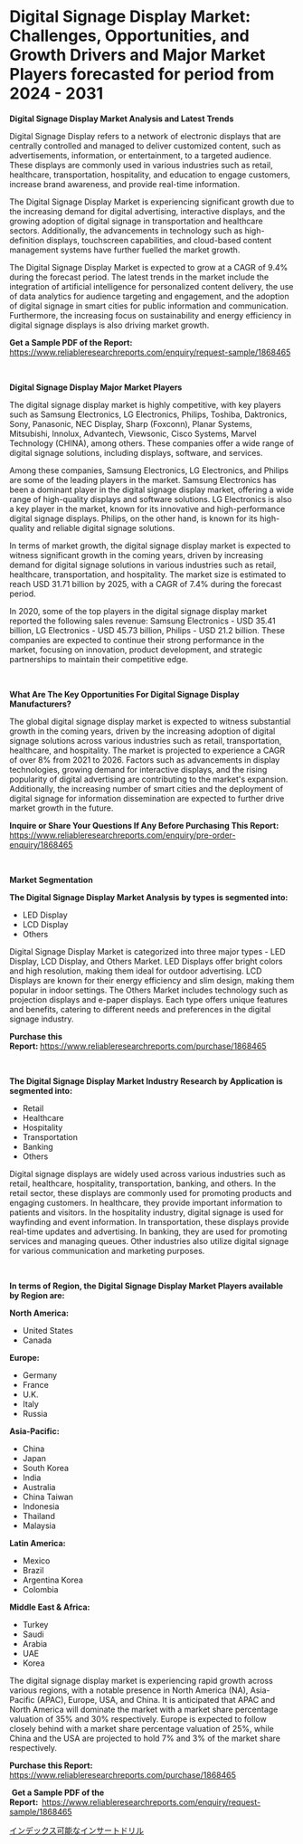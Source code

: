 <p><h1>Digital Signage Display Market: Challenges, Opportunities, and Growth Drivers and Major Market Players forecasted for period from 2024 - 2031</h1></p><p><strong>Digital Signage Display Market Analysis and Latest Trends</strong></p>
<p><p>Digital Signage Display refers to a network of electronic displays that are centrally controlled and managed to deliver customized content, such as advertisements, information, or entertainment, to a targeted audience. These displays are commonly used in various industries such as retail, healthcare, transportation, hospitality, and education to engage customers, increase brand awareness, and provide real-time information.</p><p>The Digital Signage Display Market is experiencing significant growth due to the increasing demand for digital advertising, interactive displays, and the growing adoption of digital signage in transportation and healthcare sectors. Additionally, the advancements in technology such as high-definition displays, touchscreen capabilities, and cloud-based content management systems have further fuelled the market growth.</p><p>The Digital Signage Display Market is expected to grow at a CAGR of 9.4% during the forecast period. The latest trends in the market include the integration of artificial intelligence for personalized content delivery, the use of data analytics for audience targeting and engagement, and the adoption of digital signage in smart cities for public information and communication. Furthermore, the increasing focus on sustainability and energy efficiency in digital signage displays is also driving market growth.</p></p>
<p><strong>Get a Sample PDF of the Report:&nbsp;</strong> <a href="https://www.reliableresearchreports.com/enquiry/request-sample/1868465">https://www.reliableresearchreports.com/enquiry/request-sample/1868465</a></p>
<p>&nbsp;</p>
<p><strong>Digital Signage Display Major Market Players</strong></p>
<p><p>The digital signage display market is highly competitive, with key players such as Samsung Electronics, LG Electronics, Philips, Toshiba, Daktronics, Sony, Panasonic, NEC Display, Sharp (Foxconn), Planar Systems, Mitsubishi, Innolux, Advantech, Viewsonic, Cisco Systems, Marvel Technology (CHINA), among others. These companies offer a wide range of digital signage solutions, including displays, software, and services.</p><p>Among these companies, Samsung Electronics, LG Electronics, and Philips are some of the leading players in the market. Samsung Electronics has been a dominant player in the digital signage display market, offering a wide range of high-quality displays and software solutions. LG Electronics is also a key player in the market, known for its innovative and high-performance digital signage displays. Philips, on the other hand, is known for its high-quality and reliable digital signage solutions.</p><p>In terms of market growth, the digital signage display market is expected to witness significant growth in the coming years, driven by increasing demand for digital signage solutions in various industries such as retail, healthcare, transportation, and hospitality. The market size is estimated to reach USD 31.71 billion by 2025, with a CAGR of 7.4% during the forecast period.</p><p>In 2020, some of the top players in the digital signage display market reported the following sales revenue: Samsung Electronics - USD 35.41 billion, LG Electronics - USD 45.73 billion, Philips - USD 21.2 billion. These companies are expected to continue their strong performance in the market, focusing on innovation, product development, and strategic partnerships to maintain their competitive edge.</p></p>
<p>&nbsp;</p>
<p><strong>What Are The Key Opportunities For Digital Signage Display Manufacturers?</strong></p>
<p><p>The global digital signage display market is expected to witness substantial growth in the coming years, driven by the increasing adoption of digital signage solutions across various industries such as retail, transportation, healthcare, and hospitality. The market is projected to experience a CAGR of over 8% from 2021 to 2026. Factors such as advancements in display technologies, growing demand for interactive displays, and the rising popularity of digital advertising are contributing to the market's expansion. Additionally, the increasing number of smart cities and the deployment of digital signage for information dissemination are expected to further drive market growth in the future.</p></p>
<p><strong>Inquire or Share Your Questions If Any Before Purchasing This Report:</strong> <a href="https://www.reliableresearchreports.com/enquiry/pre-order-enquiry/1868465">https://www.reliableresearchreports.com/enquiry/pre-order-enquiry/1868465</a></p>
<p>&nbsp;</p>
<p><strong>Market Segmentation</strong></p>
<p><strong>The Digital Signage Display Market Analysis by types is segmented into:</strong></p>
<p><ul><li>LED Display</li><li>LCD Display</li><li>Others</li></ul></p>
<p><p>Digital Signage Display Market is categorized into three major types - LED Display, LCD Display, and Others Market. LED Displays offer bright colors and high resolution, making them ideal for outdoor advertising. LCD Displays are known for their energy efficiency and slim design, making them popular in indoor settings. The Others Market includes technology such as projection displays and e-paper displays. Each type offers unique features and benefits, catering to different needs and preferences in the digital signage industry.</p></p>
<p><strong>Purchase this Report:&nbsp;</strong><a href="https://www.reliableresearchreports.com/purchase/1868465">https://www.reliableresearchreports.com/purchase/1868465</a></p>
<p>&nbsp;</p>
<p><strong>The Digital Signage Display Market Industry Research by Application is segmented into:</strong></p>
<p><ul><li>Retail</li><li>Healthcare</li><li>Hospitality</li><li>Transportation</li><li>Banking</li><li>Others</li></ul></p>
<p><p>Digital signage displays are widely used across various industries such as retail, healthcare, hospitality, transportation, banking, and others. In the retail sector, these displays are commonly used for promoting products and engaging customers. In healthcare, they provide important information to patients and visitors. In the hospitality industry, digital signage is used for wayfinding and event information. In transportation, these displays provide real-time updates and advertising. In banking, they are used for promoting services and managing queues. Other industries also utilize digital signage for various communication and marketing purposes.</p></p>
<p>&nbsp;</p>
<p><strong>In terms of Region, the Digital Signage Display Market Players available by Region are:</strong></p>
<p>
    <p> <strong> North America: </strong>
        <ul>
            <li>United States</li>
            <li>Canada</li>
        </ul>
        </p> 
    <p> <strong> Europe: </strong>
        <ul>
            <li>Germany</li>
            <li>France</li>
            <li>U.K.</li>
            <li>Italy</li>
            <li>Russia</li>
        </ul>
        </p> 
    <p> <strong> Asia-Pacific: </strong>
        <ul>
            <li>China</li>
            <li>Japan</li>
            <li>South Korea</li>
            <li>India</li>
            <li>Australia</li>
            <li>China Taiwan</li>
            <li>Indonesia</li>
            <li>Thailand</li>
            <li>Malaysia</li>
        </ul>
        </p> 
    <p> <strong> Latin America: </strong>
        <ul>
            <li>Mexico</li>
            <li>Brazil</li>
            <li>Argentina Korea</li>
            <li>Colombia</li>
        </ul>
        </p> 
    <p> <strong> Middle East & Africa: </strong>
        <ul>
            <li>Turkey</li>
            <li>Saudi</li>
            <li>Arabia</li>
            <li>UAE</li>
            <li>Korea</li>
        </ul>
    </p>
    </p>
<p><p>The digital signage display market is experiencing rapid growth across various regions, with a notable presence in North America (NA), Asia-Pacific (APAC), Europe, USA, and China. It is anticipated that APAC and North America will dominate the market with a market share percentage valuation of 35% and 30% respectively. Europe is expected to follow closely behind with a market share percentage valuation of 25%, while China and the USA are projected to hold 7% and 3% of the market share respectively.</p></p>
<p><strong>Purchase this Report: </strong><a href="https://www.reliableresearchreports.com/purchase/1868465">https://www.reliableresearchreports.com/purchase/1868465</a></p>
<p>&nbsp;<strong>Get a Sample PDF of the Report:&nbsp;&nbsp;</strong><a href="https://www.reliableresearchreports.com/enquiry/request-sample/1868465">https://www.reliableresearchreports.com/enquiry/request-sample/1868465</a></p>
<p><strong></strong></p>
<p><p><a href="https://github.com/schmahlson/Market-Research-Report-List-1/blob/main/54621658979.md">インデックス可能なインサートドリル</a></p></p>